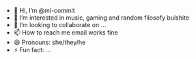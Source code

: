 - 👋 Hi, I’m @mi-commit
- 👀 I’m interested in music, gaming and random filosofy bulshite
- 💞️ I’m looking to collaborate on ...
- 📫 How to reach me email works fine
- 😄 Pronouns: she/they/he
- ⚡ Fun fact: ...

<!---
mi-commit/mi-commit is a ✨ special ✨ repository because its `README.md` (this file) appears on your GitHub profile.
You can click the Preview link to take a look at your changes.
--->
